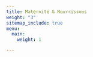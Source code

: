 ```yaml
---
title: Maternité & Nourrissons
weight: "3"
sitemap_include: true
menu:
  main:
    weight: 1

---
```

